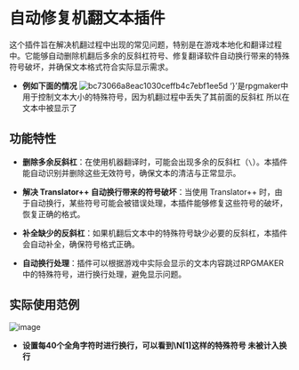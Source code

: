 # 自动修复机翻文本插件

这个插件旨在解决机翻过程中出现的常见问题，特别是在游戏本地化和翻译过程中。它能够自动删除机翻后多余的反斜杠符号、修复翻译软件自动换行带来的特殊符号破坏，并确保文本格式符合实际显示需求。
- **例如下面的情况**
![bc73066a8eac1030ceffb4c7ebf1ee5d](https://github.com/user-attachments/assets/e9011d8a-3e81-4b3a-92bb-c90504ddfd68)
‘}’是rpgmaker中用于控制文本大小的特殊符号，因为机翻过程中丢失了其前面的反斜杠 所以在文本中被显示了
## 功能特性

- **删除多余反斜杠**：在使用机器翻译时，可能会出现多余的反斜杠（`\`）。本插件能自动识别并删除这些无效符号，确保文本的清洁与正常显示。
  
- **解决 Translator++ 自动换行带来的符号破坏**：当使用 Translator++ 时，由于自动换行，某些符号可能会被错误处理，本插件能够修复这些符号的破坏，恢复正确的格式。

- **补全缺少的反斜杠**：如果机翻后文本中的特殊符号缺少必要的反斜杠，本插件会自动补全，确保符号格式正确。

- **自动换行处理**：插件可以根据游戏中实际会显示的文本内容跳过RPGMAKER中的特殊符号，进行换行处理，避免显示问题。
## 实际使用范例
![image](https://github.com/user-attachments/assets/c852da90-db08-47e5-b241-64ff32ac5cde)
- **设置每40个全角字符时进行换行，可以看到\N[1]这样的特殊符号 未被计入换行**
